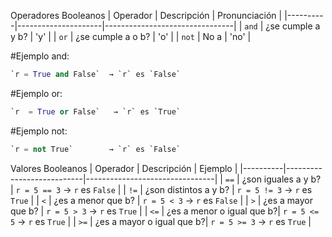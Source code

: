 Operadores Booleanos 
| Operador | Descripción         | Pronunciación                        |
|----------|---------------------|--------------------------------|
| `and`    | ¿se cumple a y b?   | 'y' |
| `or`     | ¿se cumple a o b?   | 'o' |
| `not`    | No a                | 'no' |

#Ejemplo and:
```python
`r = True and False`  → `r` es `False`
```

#Ejemplo or:
```python
`r  = True or False`   → `r` es `True`  
```

#Ejemplo not:
```python
`r = not True`        → `r` es `False`
```

Valores Booleanos 
| Operador | Descripción               | Ejemplo                        |
|----------|---------------------------|--------------------------------|
| `==`     | ¿son iguales a y b?       | `r = 5 == 3`  → `r` es `False` |
| `!=`     | ¿son distintos a y b?     | `r = 5 != 3`  → `r` es `True`  |
| `<`      | ¿es a menor que b?        | `r = 5 < 3`   → `r` es `False` |
| `>`      | ¿es a mayor que b?        | `r = 5 > 3`   → `r` es `True`  |
| `<=`     | ¿es a menor o igual que b?| `r = 5 <= 5`  → `r` es `True`  |
| `>=`     | ¿es a mayor o igual que b?| `r = 5 >= 3`  → `r` es `True`  |

